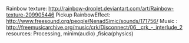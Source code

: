 Rainbow texture: http://rainbow-droplet.deviantart.com/art/Rainbow-texture-209905446
Pickup RainbowEffect: http://www.freesound.org/people/NenadSimic/sounds/171756/
Music : http://freemusicarchive.org/music/crk/Disconnect/06__crk_-_interlude_2
resources: Processing, minim(audio) ,fisica(physics)
